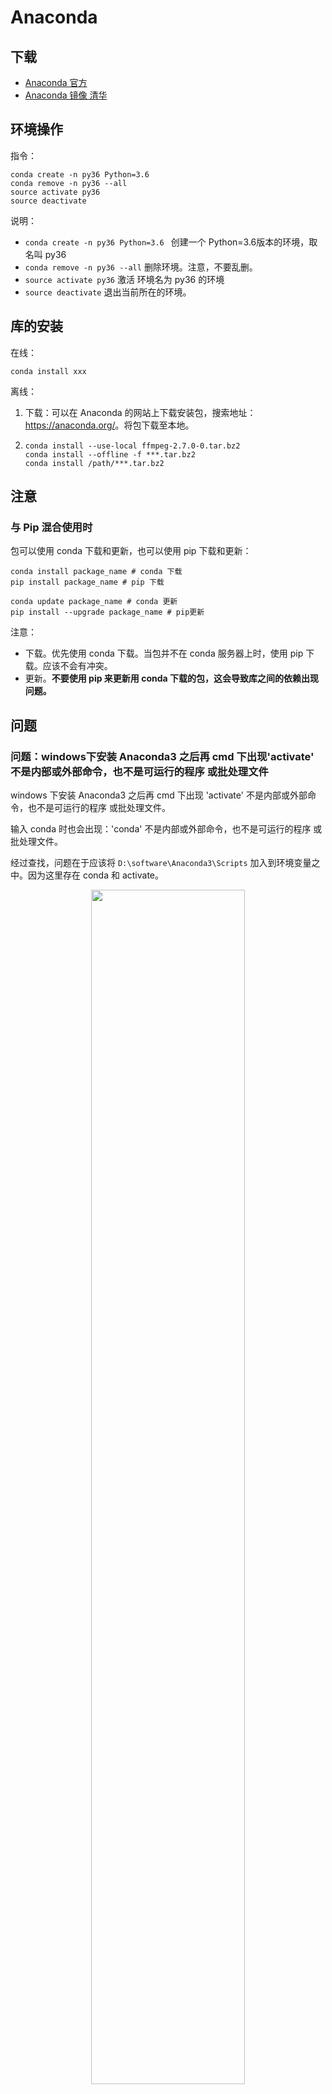 # Anaconda 

## 下载

- [Anaconda 官方](https://www.anaconda.com/)
- [Anaconda 镜像 清华](https://mirrors.tuna.tsinghua.edu.cn/anaconda/archive/)


## 环境操作

指令：

```
conda create -n py36 Python=3.6
conda remove -n py36 --all
source activate py36
source deactivate
```

说明：

- `conda create -n py36 Python=3.6 ` 创建一个 Python=3.6版本的环境，取名叫 py36
- `conda remove -n py36 --all` 删除环境。注意，不要乱删。
- `source activate py36` 激活 环境名为 py36 的环境
- `source deactivate` 退出当前所在的环境。


## 库的安装


在线：

```
conda install xxx
```

离线：

1. 下载：可以在 Anaconda 的网站上下载安装包，搜索地址：<https://anaconda.org/>。将包下载至本地。
2.  ```
    conda install --use-local ffmpeg-2.7.0-0.tar.bz2
    conda install --offline -f ***.tar.bz2
    conda install /path/***.tar.bz2
    ```

## 注意

### 与 Pip 混合使用时

包可以使用 conda 下载和更新，也可以使用 pip 下载和更新：

```
conda install package_name # conda 下载
pip install package_name # pip 下载

conda update package_name # conda 更新
pip install --upgrade package_name # pip更新
```

注意：

- 下载。优先使用 conda 下载。当包并不在 conda 服务器上时，使用 pip 下载。应该不会有冲突。
- 更新。**不要使用 pip 来更新用 conda 下载的包，这会导致库之间的依赖出现问题。** 


## 问题

### 问题：windows下安装 Anaconda3 之后再 cmd 下出现'activate' 不是内部或外部命令，也不是可运行的程序 或批处理文件

windows 下安装 Anaconda3 之后再 cmd 下出现 'activate' 不是内部或外部命令，也不是可运行的程序 或批处理文件。

输入 conda 时也会出现：'conda' 不是内部或外部命令，也不是可运行的程序 或批处理文件。

经过查找，问题在于应该将 `D:\software\Anaconda3\Scripts` 加入到环境变量之中。因为这里存在 conda 和 activate。

<p align="center">
    <img width="70%" height="70%" src="http://images.iterate.site/blog/image/20190624/57VqcqXEClwf.png?imageslim">
</p>
<p align="center">
    <img width="70%" height="70%" src="http://images.iterate.site/blog/image/20190624/2fIsjvF2BAVK.png?imageslim">
</p>

<p align="center">
    <img width="70%" height="70%" src="http://images.iterate.site/blog/image/20190624/gyFjoHbr20YB.png?imageslim">
</p>


原文及相关：

- [果冻先生的专栏](https://blog.csdn.net/Homewm/article/details/84886033)





### 问题：Intel MKL FATAL ERROR: Cannot load mkl_intel_thread.dll.

这个问题，当我把 pycharm 升级到最新的时候，再安装 matplotlib 的时候总是遇到。

而且，是这样的，在 console 里执行这个的时候是没有问题的：

```py
from matplotlib import pyplot as plt
fig = plt.figure()
```

但是，在 pycharm 里用 py 脚本执行这个的时候就有问题：

```
Intel MKL FATAL ERROR: Cannot load mkl_intel_thread.dll.
```

之前查了下，以为是 numpy+mkl 的问题，因此，把 mkl 卸载了，然后重新用 pip 安装了 numpy，但是后面 用 conda 安装的时候又把 mkl 安装上了，所以这个问题还是没解决。

后来看了下：

- [Intel MKL FATAL ERROR: Cannot load mkl_intel_thread.dll. ](https://intellij-support.jetbrains.com/hc/en-us/community/posts/360000365510-Intel-MKL-FATAL-ERROR-Cannot-load-mkl-intel-thread-dll-)
- [Anaconda Intel MKL FATAL ERROR when running scripts in 2017.3 and no py.test suites found in project](https://youtrack.jetbrains.com/issue/PY-27466)

这个问题之后，发现，好像新版本的 pycharm 就是有这个问题，应该是 pycharm 的 科学计算模式是要对接 matplotlib 来画图。

所以是有这个问题的。

换了低版本的 pycharm 应该是没有这个问题的。


原文及相关：

- [Intel MKL FATAL ERROR: Cannot load mkl_intel_thread.dll. ](https://intellij-support.jetbrains.com/hc/en-us/community/posts/360000365510-Intel-MKL-FATAL-ERROR-Cannot-load-mkl-intel-thread-dll-)
- [Anaconda Intel MKL FATAL ERROR when running scripts in 2017.3 and no py.test suites found in project](https://youtrack.jetbrains.com/issue/PY-27466)
 project](https://youtrack.jetbrains.com/issue/PY-27466)
